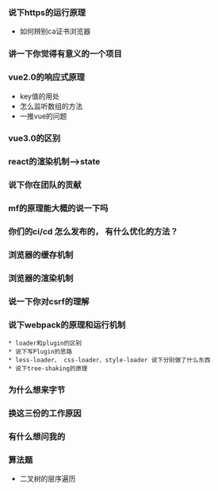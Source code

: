 ### 说下https的运行原理
  * 如何辨别ca证书浏览器


### 讲一下你觉得有意义的一个项目
  
### vue2.0的响应式原理
  * key值的用处
  * 怎么监听数组的方法 
  * 一推vue的问题

### vue3.0的区别

### react的渲染机制-->state

### 说下你在团队的贡献

### mf的原理能大概的说一下吗

### 你们的ci/cd 怎么发布的， 有什么优化的方法？

### 浏览器的缓存机制

### 浏览器的渲染机制

### 说一下你对csrf的理解

### 说下webpack的原理和运行机制
    * loader和plugin的区别
    * 说下写Plugin的思路
    * less-loader、 css-loader、style-loader 说下分别做了什么东西
    * 说下tree-shaking的原理

### 为什么想来字节

### 换这三份的工作原因

### 有什么想问我的

### 算法题
  * 二叉树的层序遍历
